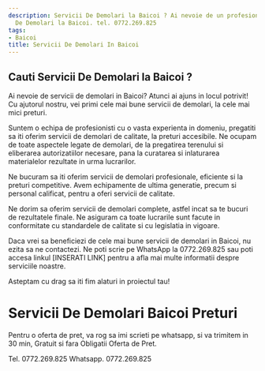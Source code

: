 ```yaml
---
description: Servicii De Demolari la Baicoi ? Ai nevoie de un profesionist in Servicii
  De Demolari la Baicoi. tel. 0772.269.825
tags:
- Baicoi
title: Servicii De Demolari In Baicoi
---
```



## Cauti Servicii De Demolari la Baicoi ?

Ai nevoie de servicii de demolari in Baicoi? Atunci ai ajuns in locul potrivit! Cu ajutorul nostru, vei primi cele mai bune servicii de demolari, la cele mai mici preturi. 

Suntem o echipa de profesionisti cu o vasta experienta in domeniu, pregatiti sa iti oferim servicii de demolari de calitate, la preturi accesibile. Ne ocupam de toate aspectele legate de demolari, de la pregatirea terenului si eliberarea autorizatiilor necesare, pana la curatarea si inlaturarea materialelor rezultate in urma lucrarilor. 

Ne bucuram sa iti oferim servicii de demolari profesionale, eficiente si la preturi competitive. Avem echipamente de ultima generatie, precum si personal calificat, pentru a oferi servicii de calitate. 

Ne dorim sa oferim servicii de demolari complete, astfel incat sa te bucuri de rezultatele finale. Ne asiguram ca toate lucrarile sunt facute in conformitate cu standardele de calitate si cu legislatia in vigoare. 

Daca vrei sa beneficiezi de cele mai bune servicii de demolari in Baicoi, nu ezita sa ne contactezi. Ne poti scrie pe WhatsApp la 0772.269.825 sau poti accesa linkul [INSERATI LINK] pentru a afla mai multe informatii despre serviciile noastre. 

Asteptam cu drag sa iti fim alaturi in proiectul tau!

# Servicii De Demolari Baicoi Preturi
Pentru o oferta de pret, va rog sa imi scrieti pe whatsapp, si va trimitem in 30 min, Gratuit si fara Obligatii Oferta de Pret.

Tel. 0772.269.825
Whatsapp. 0772.269.825